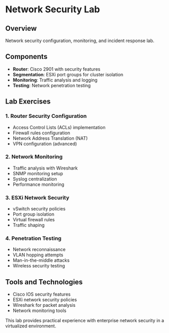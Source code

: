 # Network Security Lab

## Overview
Network security configuration, monitoring, and incident response lab.

## Components
- **Router**: Cisco 2901 with security features
- **Segmentation**: ESXi port groups for cluster isolation
- **Monitoring**: Traffic analysis and logging
- **Testing**: Network penetration testing

## Lab Exercises

### 1. Router Security Configuration
- Access Control Lists (ACLs) implementation
- Firewall rules configuration
- Network Address Translation (NAT)
- VPN configuration (advanced)

### 2. Network Monitoring
- Traffic analysis with Wireshark
- SNMP monitoring setup
- Syslog centralization
- Performance monitoring

### 3. ESXi Network Security
- vSwitch security policies
- Port group isolation
- Virtual firewall rules
- Traffic shaping

### 4. Penetration Testing
- Network reconnaissance
- VLAN hopping attempts
- Man-in-the-middle attacks
- Wireless security testing

## Tools and Technologies
- Cisco IOS security features
- ESXi network security policies
- Wireshark for packet analysis
- Network monitoring tools

This lab provides practical experience with enterprise network security in a virtualized environment.
